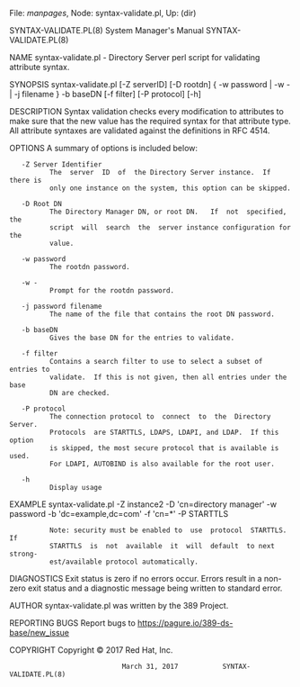 File: *manpages*,  Node: syntax-validate.pl,  Up: (dir)

SYNTAX-VALIDATE.PL(8)       System Manager's Manual      SYNTAX-VALIDATE.PL(8)



NAME
       syntax-validate.pl  -  Directory  Server  perl  script  for  validating
       attribute syntax.

SYNOPSIS
       syntax-validate.pl [-Z serverID] [-D rootdn] { -w password | -w - |  -j
       filename } -b baseDN [-f filter] [-P protocol] [-h]

DESCRIPTION
       Syntax  validation checks every modification to attributes to make sure
       that the new value has the required syntax for that attribute type. All
       attribute syntaxes are validated against the definitions in RFC 4514.

OPTIONS
       A summary of options is included below:

       -Z Server Identifier
              The  server  ID  of  the Directory Server instance.  If there is
              only one instance on the system, this option can be skipped.

       -D Root DN
              The Directory Manager DN, or root DN.   If  not  specified,  the
              script  will  search  the  server instance configuration for the
              value.

       -w password
              The rootdn password.

       -w -
              Prompt for the rootdn password.

       -j password filename
              The name of the file that contains the root DN password.

       -b baseDN
              Gives the base DN for the entries to validate.

       -f filter
              Contains a search filter to use to select a subset of entries to
              validate.  If this is not given, then all entries under the base
              DN are checked.

       -P protocol
              The connection protocol to  connect  to  the  Directory  Server.
              Protocols  are STARTTLS, LDAPS, LDAPI, and LDAP.  If this option
              is skipped, the most secure protocol that is available is  used.
              For LDAPI, AUTOBIND is also available for the root user.

       -h
              Display usage

EXAMPLE
       syntax-validate.pl  -Z  instance2 -D 'cn=directory manager' -w password
       -b 'dc=example,dc=com' -f 'cn=*' -P STARTTLS

              Note: security must be enabled to  use  protocol  STARTTLS.   If
              STARTTLS  is  not  available  it  will  default  to next strong‐
              est/available protocol automatically.

DIAGNOSTICS
       Exit status is zero if no errors occur.  Errors result  in  a  non-zero
       exit status and a diagnostic message being written to standard error.

AUTHOR
       syntax-validate.pl was written by the 389 Project.

REPORTING BUGS
       Report bugs to https://pagure.io/389-ds-base/new_issue

COPYRIGHT
       Copyright © 2017 Red Hat, Inc.



                                March 31, 2017           SYNTAX-VALIDATE.PL(8)
